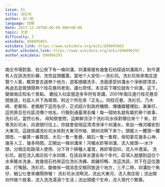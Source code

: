 ```yaml
---
issue: 51
title: 洗衫坑
author: 邱一帆
language: 四縣
date: 2013-12-26T00:00:00.000+08:00
topic: 文史
difficulty: 2
wikidata: Q98095863
wikidata_link: https://www.wikidata.org/wiki/Q98095863
author_wikidata_link: https://www.wikidata.org/wiki/Q98096293
author_wikidata: Q98096293
---
```

南庄市場對面、伯公崁下有一條圳溝，圳溝脣擺有幾隻石枋探過圳溝兩片，到今還有人在該洗兜衫褲、洗兜盆頭鑊蓋，當地个人安佢──洗衫坑。洗衫坑係來南庄遊覽个人客，輒常會去遶尞个地方，遊客順續洗手、洗面感受圳溝水个淨俐摎清涼，再過去逛脣頭鬧熱个桂花巷同老街。講乜奇怪，本旦莊下哪位就有个圳溝，這下，變做南庄知名个景點。
聽投入社區營造多年阿有哥講，2001年南庄進行桂花巷空間營造，社區人共下為脣頭、附近个所在來「正名」。同桂花巷、洗衫坑、乃木崎、老郵局、老楓樹下這兜名仔，正式紹介到政府機關、傳播媒體裡肚。漸漸仔，這兜原旦在社區流傳个地名，行銷到通臺灣去囉！每一個地名就有屬於厥个故事，洗衫坑，當然乜有。
毋知儕會問，這鮮鮮涼涼个洗衫坑水係對哪位來个？來，跈等洗衫坑水，向源頭行往上，你就會發現這清清淨淨个圳溝水，來自一條河壩安到大東河。這就係講洗衫坑水係對大東河作陂、開圳流啊下來个。頭擺人一钁頭一钁頭改、一畚箕一畚箕㧡、大石一隻一隻疊、細石一隻一隻楔，毋知愛花幾多心神、幾多人工、幾多時間，正開出一條圳溝來！河壩水跈等圳溝，流入陂頭──水汴頭，分南庄街路項人使用、分下背个耕種人灌溉，再跈等田圳，流入中港溪。
洗衫坑，就在流入南庄街个水圳脣，在該自來水還吂有个年代，莊項人就擐到這位个水來暖水洗身，放幾垤石枋來這位洗衫洗褲、㓾雞捋鴨、洗這洗該，共下在這位譫誃、打嘴鼓。洗衫坑，變做係一個消息交換同放送个地方，三不二時，圳溝肚个魚仔、蝦公乜會來襯鬧熱喔！
洗衫坑水流啊流，流出大東河，流入南庄街；流出開圳作陂个故事，流入洗洗湯湯个生活；流出頭擺个生命，流入現代个繁華。
